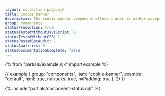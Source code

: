 ```yaml
---
layout: collection-page.njk
title: Cookie banner
description: The cookie banner component allows a user to either accept or decline the use of cookies within a service.
group: components
statusProduction: true
statusTestedWithoutJavaScript: 0
statusTestedWithoutCSS: 1
statusPassedDacAudit: 2
statusAnalytics: 0
statusDocumentationComplete: false
---
```


{% from "partials/example.njk" import example %}

{{ example({ group: "components", item: "cookie-banner", example: "default", html: true, nunjucks: true, noPadding: true }, 2) }}

{% include "partials/component-status.njk" %}
